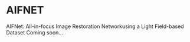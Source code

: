 # AIFNET
AIFNet: All-in-focus Image Restoration Networkusing a Light Field-based Dataset
Coming soon...
